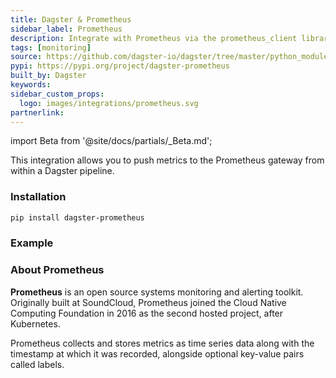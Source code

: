 ```yaml
---
title: Dagster & Prometheus
sidebar_label: Prometheus
description: Integrate with Prometheus via the prometheus_client library.
tags: [monitoring]
source: https://github.com/dagster-io/dagster/tree/master/python_modules/libraries/dagster-prometheus
pypi: https://pypi.org/project/dagster-prometheus
built_by: Dagster
keywords:
sidebar_custom_props:
  logo: images/integrations/prometheus.svg
partnerlink:
---
```


import Beta from '@site/docs/partials/\_Beta.md';

<Beta />

This integration allows you to push metrics to the Prometheus gateway from within a Dagster pipeline.

### Installation

```bash
pip install dagster-prometheus
```

### Example

<CodeExample path="docs_snippets/docs_snippets/integrations/prometheus.py" language="python" />

### About Prometheus

**Prometheus** is an open source systems monitoring and alerting toolkit. Originally built at SoundCloud, Prometheus joined the Cloud Native Computing Foundation in 2016 as the second hosted project, after Kubernetes.

Prometheus collects and stores metrics as time series data along with the timestamp at which it was recorded, alongside optional key-value pairs called labels.
